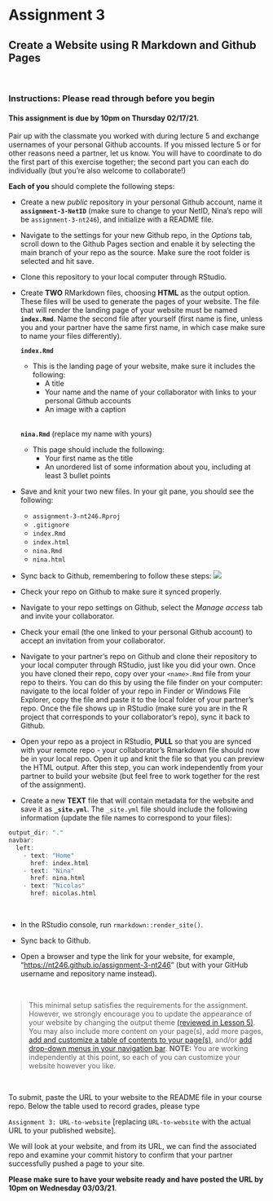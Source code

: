 Assignment 3
================

## Create a Website using R Markdown and Github Pages

<br>

### Instructions: Please read through before you begin

#### This assignment is due by **10pm on Thursday 02/17/21**.

Pair up with the classmate you worked with during lecture 5 and exchange
usernames of your personal Github accounts. If you missed lecture 5 or
for other reasons need a partner, let us know. You will have to
coordinate to do the first part of this exercise together; the second
part you can each do individually (but you’re also welcome to
collaborate!)

**Each of you** should complete the following steps:

-   Create a new *public* repository in your personal Github account,
    name it **`assignment-3-NetID`** (make sure to change to your NetID,
    Nina’s repo will be `assignment-3-nt246`), and initialize with a
    README file.

-   Navigate to the settings for your new Github repo, in the *Options*
    tab, scroll down to the Github Pages section and enable it by
    selecting the main branch of your repo as the source. Make sure the
    root folder is selected and hit save.

-   Clone this repository to your local computer through RStudio.

-   Create **TWO** RMarkdown files, choosing **HTML** as the output
    option. These files will be used to generate the pages of your
    website. The file that will render the landing page of your website
    must be named **`index.Rmd`**. Name the second file after yourself
    (first name is fine, unless you and your partner have the same first
    name, in which case make sure to name your files differently).

    **`index.Rmd`**

    -   This is the landing page of your website, make sure it includes
        the following:
        -   A title
        -   Your name and the name of your collaborator with links to
            your personal Github accounts
        -   An image with a caption  
            <br>

    **`nina.Rmd`** (replace my name with yours)

    -   This page should include the following:
        -   Your first name as the title
        -   An unordered list of some information about you, including
            at least 3 bullet points

-   Save and knit your two new files. In your git pane, you should see
    the following:

    -   `assignment-3-nt246.Rproj`
    -   `.gitignore`
    -   `index.Rmd`
    -   `index.html`
    -   `nina.Rmd`
    -   `nina.html`

-   Sync back to Github, remembering to follow these steps:
    ![](https://nt246.github.io/NTRES6940-data-science/assets/commit_steps.png)

-   Check your repo on Github to make sure it synced properly.

-   Navigate to your repo settings on Github, select the *Manage access*
    tab and invite your collaborator.

-   Check your email (the one linked to your personal Github account) to
    accept an invitation from your collaborator.

-   Navigate to your partner’s repo on Github and clone their repository
    to your local computer through RStudio, just like you did your own.
    Once you have cloned their repo, copy over your `<name>.Rmd` file
    from your repo to theirs. You can do this by using the file finder
    on your computer: navigate to the local folder of your repo in
    Finder or Windows File Explorer, copy the file and paste it to the
    local folder of your partner’s repo. Once the file shows up in
    RStudio (make sure you are in the R project that corresponds to your
    collaborator’s repo), sync it back to Github.

-   Open your repo as a project in RStudio, **PULL** so that you are
    synced with your remote repo - your collaborator’s Rmarkdown file
    should now be in your local repo. Open it up and knit the file so
    that you can preview the HTML output. After this step, you can work
    independently from your partner to build your website (but feel free
    to work together for the rest of the assignment).

-   Create a new **TEXT** file that will contain metadata for the
    website and save it as **`_site.yml`**. The `_site.yml` file should
    include the following information (update the file names to
    correspond to your files):

``` r
output_dir: "."
navbar:
  left:
    - text: "Home"
      href: index.html
    - text: "Nina"
      href: nina.html
    - text: "Nicolas"
      href: nicolas.html  
```

<br>

-   In the RStudio console, run `rmarkdown::render_site()`.

-   Sync back to Github.

-   Open a browser and type the link for your website, for example,
    “<https://nt246.github.io/assignment-3-nt246>” (but with your GitHub
    username and repository name instead).

<br>

> This minimal setup satisfies the requirements for the assignment.
> However, we strongly encourage you to update the appearance of your
> website by changing the output theme [(reviewed in Lesson
> 5)](https://nt246.github.io/NTRES-6100-data-science/lesson5-collaboration-part2.html#Adding_content_and_editing_the_website).
> You may also include more content on your page(s), add more pages,
> [add and customize a table of contents to your
> page(s)](https://bookdown.org/yihui/rmarkdown/html-document.html#table-of-contents),
> and/or [add drop-down menus in your navigation
> bar](https://bookdown.org/yihui/rmarkdown/rmarkdown-site.html#site-navigation).
> **NOTE:** You are working independently at this point, so each of you
> can customize your website however you like.

<br>

To submit, paste the URL to your website to the README file in your
course repo. Below the table used to record grades, please type

`Assignment 3: URL-to-website` \[replacing `URL-to-website` with the actual URL
to your published website\].

We will look at your website, and from its URL, we can find the
associated repo and examine your commit history to confirm that your
partner successfully pushed a page to your site.

**Please make sure to have your website ready and have posted the URL by
10pm on Wednesday 03/03/21**.
